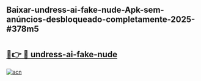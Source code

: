 ## Baixar-undress-ai-fake-nude-Apk-sem-anúncios-desbloqueado-completamente-2025-#378m5

# <h2><a href="https://ainizakaria.my?title=undress-ai-fake-nude&ref=22M">🔗👉 🔴 undress-ai-fake-nude</a></h2>

[![acn](https://github.com/user-attachments/assets/0f9c940e-d8b0-45ae-aac7-cd30a18b3e1c)](https://ainizakaria.my?title=undress-ai-fake-nude&ref=22M)

